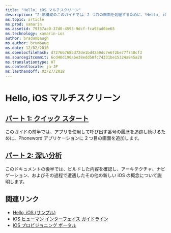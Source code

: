 ```yaml
---
title: "Hello, iOS マルチスクリーン"
description: "2 部構成のこのガイドでは、2 つ目の画面を処理するために、「Hello, iOS」ガイドで作成された Phoneword アプリケーションを展開します。 その過程で、モデル ビュー コントローラー設計パターンについて紹介し、最初の iOS ナビゲーションを実装し、iOS アプリケーションの構造と機能について理解を深めます。"
ms.topic: article
ms.prod: xamarin
ms.assetid: 79f57ac0-37d0-4593-9dcf-fca93ad0be65
ms.technology: xamarin-ios
author: bradumbaugh
ms.author: brumbaug
ms.date: 12/02/2016
ms.openlocfilehash: d727667685d72de1bd42a9dc7e6f2be77f740cf3
ms.sourcegitcommit: 6cd40d190abe38edd50fc74331be15324a845a28
ms.translationtype: HT
ms.contentlocale: ja-JP
ms.lasthandoff: 02/27/2018
---
```

# <a name="hello-ios-multiscreen"></a>Hello, iOS マルチスクリーン

##  <a name="part-1-quickstartiosget-startedhello-ios-multiscreenhello-ios-multiscreen-quickstartmd"></a>[パート 1: クイック スタート](~/ios/get-started/hello-ios-multiscreen/hello-ios-multiscreen-quickstart.md)

このガイドの前半では、アプリを使用して呼び出す番号の履歴を追跡し続けるために、Phoneword アプリケーションに 2 つ目の画面を追加します。

##  <a name="part-2-deep-diveiosget-startedhello-ios-multiscreenhello-ios-multiscreen-deepdivemd"></a>[パート 2: 深い分析](~/ios/get-started/hello-ios-multiscreen/hello-ios-multiscreen-deepdive.md)



このドキュメントの後半では、ビルドした内容を確認し、アーキテクチャ、ナビゲーション、およびその過程で遭遇したその他の新しい iOS の概念について説明します。


## <a name="related-links"></a>関連リンク

- [Hello, iOS (サンプル)](https://developer.xamarin.com/samples/monotouch/Hello_iOS/)
- [iOS ヒューマン インターフェイス ガイドライン](http://developer.apple.com/library/ios/#documentation/UserExperience/Conceptual/MobileHIG/Introduction/Introduction.html)
- [iOS プロビジョニング ポータル](https://developer.apple.com/ios/manage/overview/index.action)
